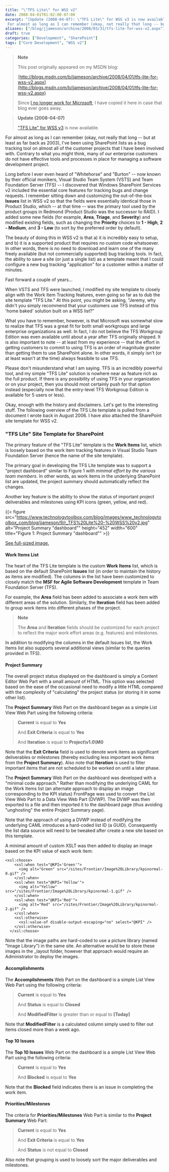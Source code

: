 ```yaml
---
title: "\"TFS Lite\" for WSS v2"
date: 2008-04-01T01:02:00-07:00
excerpt: "[Update (2008-04-07): \"TFS Lite\" for WSS v3 is now available.] 
 For almost as long as I can remember (okay, not really that long -- but at least as far back as 2003), I've been using SharePoint lists as a bug tracking tool on almost all of the customer..."
aliases: ["/blog/jjameson/archive/2008/03/31/tfs-lite-for-wss-v2.aspx"]
draft: true
categories: ["Development", "SharePoint"]
tags: ["Core Development", "WSS v2"]
---
```


> **Note**
>
> This post originally appeared on my MSDN blog:
>
> [http://blogs.msdn.com/b/jjameson/archive/2008/04/01/tfs-lite-for-wss-v2.aspx](http://blogs.msdn.com/b/jjameson/archive/2008/04/01/tfs-lite-for-wss-v2.aspx)
>
> Since
> [I no longer work for Microsoft](/blog/jjameson/2011/09/02/last-day-with-microsoft), I have copied it here in case that blog
> ever goes away.

> **Update (2008-04-07)**
>
> ["TFS
> Lite" for WSS v3](/blog/jjameson/2008/04/07/tfs-lite-for-wss-v3) is now available.

For almost as long as I can remember (okay, not really that long -- but at least  as far back as 2003), I've been using SharePoint lists as a bug tracking tool on  almost all of the customer projects that I have been involved with. Contrary to  what you might think, many of our enterprise customers do not have effective tools  and processes in place for managing a software development project.

Long before I ever even heard of "Whitehorse" and "Burton" -- now known by their  official monikers, Visual Studio Team System (VSTS) and Team Foundation Server (TFS)  -- I discovered that Windows SharePoint Services v2 included the essential core  features for tracking bugs and change requests. I remember sitting down and customizing  the out-of-the-box **Issues** list in WSS v2 so that the fields were  essentially identical those in Product Studio, which -- at that time -- was the  primary tool used by the product groups in Redmond (Product Studio was the successor  to RAID). I added some new fields (for example, **Area**, **Triage**,  and **Severity**) and modified existing fields, such as changing the **Priority** choices to **1 - High**, **2 - Medium**,  and **3 - Low** (to sort by the preferred order by default).

The beauty of doing this in WSS v2 is that a) it is incredibly easy to setup,  and b) it is a supported product that requires no custom code whatsoever. In other  words, there is no need to download and learn one of the many freely available (but  not commercially supported) bug tracking tools. In fact, the ability to save a site  (or just a single list) as a template meant that I could configure a new bug tracking  "application" for a customer within a matter of minutes.

Fast forward a couple of years...

When VSTS and TFS were launched, I modified my site template to closely align  with the Work Item Tracking features, even going so far as to dub the site template  "TFS Lite." At this point, you might be asking, "Jeremy, why didn't you simply recommend  that your customers use TFS instead of this 'home baked' solution built on a WSS  list?"

What you have to remember, however, is that Microsoft was somewhat slow to realize  that TFS was a great fit for both small workgroups and large enterprise organizations  as well. In fact, I do not believe the TFS Workgroup Edition was even available  until about a year after TFS originally shipped. It is also important to note --  at least from my experience -- that the effort in getting customers to commit to  using TFS is an order of magnitude greater than getting them to use SharePoint alone.  In other words, it simply isn't (or at least wasn't at the time) always feasibile  to use TFS.

Please don't misunderstand what I am saying. TFS is an incredibly powerful tool,  and my simple "TFS Lite" solution is nowhere near as feature rich as the full product.  If there is any possibility of using TFS in your organization or on your project,  then you should most certainly push for that option instead (especially now that  the entry-level TFS Workgroup Edition is available for 5 users or less).

Okay, enough with the history and disclaimers. Let's get to the interesting stuff.  The following overview of the TFS Lite template is pulled from a document I wrote  back in August 2006. I have also attached the SharePoint site template for WSS v2.

### "TFS Lite" Site Template for SharePoint

The primary feature of the "TFS Lite" template is the **Work Items**  list, which is loosely based on the work item tracking features in Visual Studio  Team Foundation Server (hence the name of the site template).

The primary goal in developing the TFS Lite template was to support a "project  dashboard" similar to Figure 1 *with minimal effort by the various team members*.  In other words, as work items in the underlying SharePoint list are updated, the  project summary should automatically reflect the changes.

Another key feature is the ability to show the status of important project deliverables  and milestones using KPI icons (green, yellow, and red).

{{< figure
src="https://www.technologytoolbox.com/blog/images/www_technologytoolbox_com/blog/jjameson/9/r_TFS%20Lite%20-%20WSS%20v2.jpg"
alt="Project Summary \"dashboard\""
height="452"
width="600"
title="Figure 1: Project Summary \"dashboard\"" >}}

[See full-sized image.](/blog/images/www_technologytoolbox_com/blog/jjameson/9/o_TFS%20Lite%20-%20WSS%20v2.jpg)

#### Work Items List

The heart of the TFS Lite template is the custom **Work Items**  list, which is based on the default SharePoint **Issues** list (in  order to maintain the history as items are modified). The columns in the list have  been customized to closely match the **MSF for Agile Software Development**  template in Team Foundation Server (TFS).

For example, the **Area** field has been added to associate a work item with  different areas of the solution. Similarly, the **Iteration** field has been  added to group work items into different phases of the project.

> **Note**
>
> The **Area** and **Iteration** fields should be customized for each project to reflect the major work effort areas (e.g. features) and milestones.

In addition to modifying the columns in the default Issues list, the Work Items  list also supports several additional views (similar to the queries provided in  TFS).

#### Project Summary

The overall project status displayed on the dashboard is simply a Content Editor  Web Part with a small amount of HTML. This option was selected based on the ease  of the occasional need to modify a little HTML compared with the complexity of "calculating"  the project status (or storing it in some other list).

The **Project Summary** Web Part on the dashboard began as a simple List View  Web Part using the following criteria:

> **Current** is equal to **Yes**
>
> And **Exit Criteria** is equal to **Yes**
>
> And **Iteration** is equal to **Project\v1.0\M0**

Note that the **Exit Criteria** field is used to denote work items as significant  deliverables or milestones (thereby excluding less important work items from the **Project Summary**). Also note that **Iteration** is used to filter important  items that are not scheduled to be worked on until a later phase.

The **Project Summary** Web Part on the dashboard was developed with a "minimal  code approach." Rather than modifying the underlying CAML for the Work Items list  (an alternate approach to display an image corresponding to the KPI status) FrontPage  was used to convert the List View Web Part to a Data View Web Part (DVWP). The DVWP  was then exported to a file and then imported it to the dashboard page (thus avoiding  "unghosting" the entire Project Summary page).

Note that the approach of using a DVWP instead of modifying the underlying CAML  introduces a hard-coded list ID (a GUID). Consequently the list data source will  need to be tweaked after create a new site based on this template.

A minimal amount of custom XSLT was then added to display an image based on the  KPI value of each work item:

```
<xsl:choose>
    <xsl:when test="@KPI='Green'">
      <img alt="Green" src="/sites/Frontier/Image%20Library/kpinormal-0.gif" />
    </xsl:when>
    <xsl:when test="@KPI='Yellow'">
      <img alt="Yellow" src="/sites/Frontier/Image%20Library/kpinormal-1.gif" />
    </xsl:when>
    <xsl:when test="@KPI='Red'">
      <img alt="Red" src="/sites/Frontier/Image%20Library/kpinormal-2.gif" />
    </xsl:when>
    <xsl:otherwise>
      <xsl:value-of disable-output-escaping="no" select="@KPI" />
    </xsl:otherwise>
  </xsl:choose>
```

Note that the image paths are hard-coded to use a picture library (named "Image  Library") in the same site. An alternative would be to store these images in the  \_layout folder, however that approach would require an Administrator to deploy the  images.

#### Accomplishments

The **Accomplishments** Web Part on the dashboard is a simple List View Web  Part using the following criteria:

> **Current** is equal to **Yes**
>
> And **Status** is equal to **Closed**
>
> And **ModifiedFilter** is greater than or equal to **[Today]**

Note that **ModifiedFilter** is a calculated column simply used to filter  out items closed more than a week ago.

#### Top 10 Issues

The **Top 10 Issues** Web Part on the dashboard is a simple List View Web  Part using the following criteria:

> **Current** is equal to **Yes**
>
> And **Blocked** is equal to **Yes**

Note that the **Blocked** field indicates there is an issue in completing  the work item.

#### Priorities/Milestones

The criteria for **Priorities/Milestones** Web Part is similar to the **Project
Summary** Web Part:

> **Current** is equal to **Yes**
>
> And **Exit Criteria** is equal to **Yes**
>
> And **Status** is not equal to **Closed**

Also note that grouping is used to loosely sort the major deliverables and milestones.

